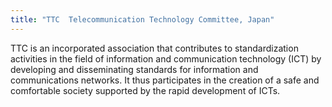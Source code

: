 ```yaml
---
title: "TTC  Telecommunication Technology Committee, Japan"
---
```


TTC is an incorporated association that contributes to standardization activities in the field of information and communication technology (ICT) by developing and disseminating standards for information and communications networks. It thus participates in the creation of a safe and comfortable society supported by the rapid development of ICTs.

